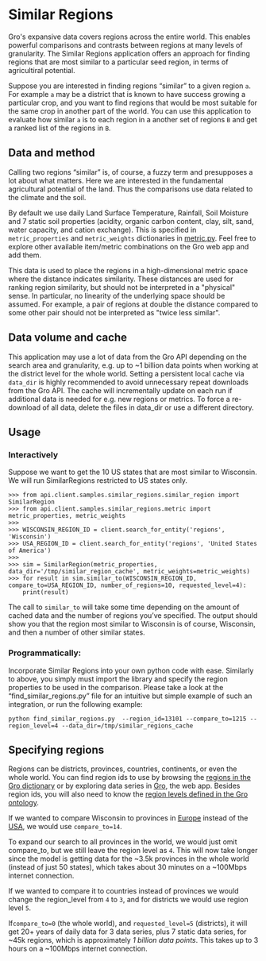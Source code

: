 # Similar Regions

Gro's expansive data covers regions across the entire world. This enables powerful comparisons and contrasts between regions at many levels of granularity. The Similar Regions application offers an approach for finding regions that are most similar to a particular seed region, in terms of agricultiral potential.

Suppose you are interested in finding regions “similar” to a given region `a`. For example `a` may be a district that is known to have success growing a particular crop, and you want to find regions that would be most suitable for the same crop in another part of the world.  You can use this application to evaluate how similar `a` is to each region in a another set of regions `B` and get a ranked list of the regions in `B`.

## Data and method

Calling two regions “similar” is, of course, a fuzzy term and presupposes a lot about what matters. Here we are interested in the fundamental agricultural potential of the land. Thus the comparisons use data related to the climate and the soil.

By default we use daily Land Surface Temperature, Rainfall, Soil Moisture and 7 static soil properties (acidity, organic carbon content, clay, silt, sand, water capacity, and cation exchange). This is specified in `metric_properties` and `metric_weights` dictionaries in [metric.py](metric.py). Feel free to explore other available item/metric combinations on the Gro web app and add them.

This data is used to place the regions in a high-dimensional metric space where the distance indicates similarity.  These distances are used for ranking region similarity, but should not be interpreted in a "physical" sense. In particular, no linearity of the underlying space should be assumed. For example, a pair of regions at double the distance compared to some other pair should not be interpreted as "twice less similar".

## Data volume and cache

This application may use a lot of data from the Gro API depending on the search area and granularity, e.g. up to ~1 billion data points when working at the district level for the whole world. Setting a persistent local cache via `data_dir` is highly recommended to avoid unnecessary repeat downloads from the Gro API. The cache will incrementally update on each run if additional data is needed for e.g. new regions or metrics. To force a re-download of all data, delete the files in data_dir or use a different directory.

## Usage

### Interactively

Suppose we want to get the 10 US states that are most similar to Wisconsin.  We will run SimilarRegions restricted to US states only.

```
>>> from api.client.samples.similar_regions.similar_region import SimilarRegion
>>> from api.client.samples.similar_regions.metric import metric_properties, metric_weights
>>>
>>> WISCONSIN_REGION_ID = client.search_for_entity('regions', 'Wisconsin')
>>> USA_REGION_ID = client.search_for_entity('regions', 'United States of America')
>>>
>>> sim = SimilarRegion(metric_properties, data_dir='/tmp/similar_region_cache', metric_weights=metric_weights)
>>> for result in sim.similar_to(WISCONSIN_REGION_ID, compare_to=USA_REGION_ID, number_of_regions=10, requested_level=4):
	print(result)
```

The call to `similar_to` will take some time depending on the amount of cached data and the number of regions you’ve specified. The output should show you that the region most similar to Wisconsin is of course, Wisconsin, and then a number of other similar states.

### Programmatically:

Incorporate Similar Regions into your own python code with ease. Similarly to above, you simply must import the library and specify the region properties to be used in the comparison. Please take a look at the “find_similar_regions.py” file for an intuitive but simple example of such an integration, or run the following example:

`python find_similar_regions.py  --region_id=13101 --compare_to=1215 --region_level=4 --data_dir=/tmp/similar_regions_cache`

## Specifying regions

Regions can be districts, provinces, countries, continents, or even the whole world. You can find region ids to use by browsing the [regions in the Gro dictionary](https://app.gro-intelligence.com/dictionary/regions/0) or by exploring data series in [Gro](https://app.gro-intelligence.com), the web app.  Besides region ids, you will also need to know the [region levels defined in the Gro ontology](https://developers.gro-intelligence.com/gro-ontology.html#special-properties-for-regions).

If we wanted to compare Wisconsin to provinces in [Europe](https://app.gro-intelligence.com/dictionary/regions/14) instead of the [USA](https://app.gro-intelligence.com/dictionary/regions/1215), we would use `compare_to=14`.

To expand our search to all provinces in the world, we would just omit compare_to, but we still leave the region level as `4`.  This will now take longer since the model is getting data for the ~3.5k provinces in the whole world (instead of just 50 states), which takes about 30 minutes on a ~100Mbps  internet connection.

If we wanted to compare it to countries instead of provinces we would change the region_level from `4` to `3`, and for districts we would use region level `5`.

If`compare_to=0` (the whole world), and `requested_level=5` (districts), it will get 20+ years of daily data for 3 data series, plus 7 static data series, for ~45k regions, which is approximately *1 billion data points*. This takes up to 3 hours on a ~100Mbps internet connection.


